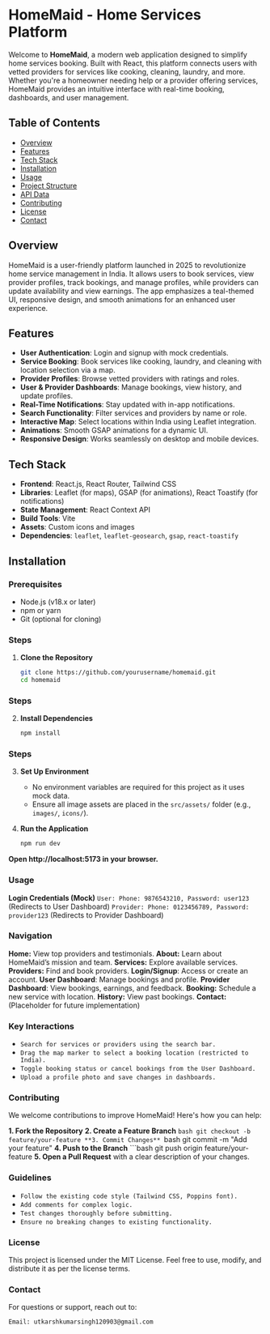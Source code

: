 # HomeMaid - Home Services Platform

Welcome to **HomeMaid**, a modern web application designed to simplify home services booking. Built with React, this platform connects users with vetted providers for services like cooking, cleaning, laundry, and more. Whether you're a homeowner needing help or a provider offering services, HomeMaid provides an intuitive interface with real-time booking, dashboards, and user management.

## Table of Contents
* [Overview](#overview)
* [Features](#features)
* [Tech Stack](#tech-stack)
* [Installation](#installation)
* [Usage](#usage)
* [Project Structure](#project-structure)
* [API Data](#api-data)
* [Contributing](#contributing)
* [License](#license)
* [Contact](#contact)

## Overview
HomeMaid is a user-friendly platform launched in 2025 to revolutionize home service management in India. It allows users to book services, view provider profiles, track bookings, and manage profiles, while providers can update availability and view earnings. The app emphasizes a teal-themed UI, responsive design, and smooth animations for an enhanced user experience.

## Features
* **User Authentication**: Login and signup with mock credentials.
* **Service Booking**: Book services like cooking, laundry, and cleaning with location selection via a map.
* **Provider Profiles**: Browse vetted providers with ratings and roles.
* **User & Provider Dashboards**: Manage bookings, view history, and update profiles.
* **Real-Time Notifications**: Stay updated with in-app notifications.
* **Search Functionality**: Filter services and providers by name or role.
* **Interactive Map**: Select locations within India using Leaflet integration.
* **Animations**: Smooth GSAP animations for a dynamic UI.
* **Responsive Design**: Works seamlessly on desktop and mobile devices.

## Tech Stack
* **Frontend**: React.js, React Router, Tailwind CSS
* **Libraries**: Leaflet (for maps), GSAP (for animations), React Toastify (for notifications)
* **State Management**: React Context API
* **Build Tools**: Vite
* **Assets**: Custom icons and images
* **Dependencies**: `leaflet`, `leaflet-geosearch`, `gsap`, `react-toastify`

## Installation

### Prerequisites
* Node.js (v18.x or later)
* npm or yarn
* Git (optional for cloning)

### Steps
1. **Clone the Repository**
   ```bash
   git clone https://github.com/yourusername/homemaid.git
   cd homemaid

### Steps
2. **Install Dependencies**
   ```bash
   npm install

### Steps
3. **Set Up Environment**
   - No environment variables are required for this project as it uses mock data.
   - Ensure all image assets are placed in the `src/assets/` folder (e.g., `images/`, `icons/`).

4. **Run the Application**
   ```bash
   npm run dev

**Open http://localhost:5173 in your browser.**



### Usage
**Login Credentials (Mock)**
`User: Phone: 9876543210, Password: user123` (Redirects to User Dashboard)
`Provider: Phone: 0123456789, Password: provider123` (Redirects to Provider Dashboard)


### Navigation
**Home:** View top providers and testimonials.
**About:** Learn about HomeMaid’s mission and team.
**Services:** Explore available services.
**Providers:** Find and book providers.
**Login/Signup**: Access or create an account.
**User Dashboard**: Manage bookings and profile.
**Provider Dashboard**: View bookings, earnings, and feedback.
**Booking:** Schedule a new service with location.
**History:** View past bookings.
**Contact:** (Placeholder for future implementation)


### Key Interactions
- `Search for services or providers using the search bar.`
- `Drag the map marker to select a booking location (restricted to India).`
- `Toggle booking status or cancel bookings from the User Dashboard.`
- `Upload a profile photo and save changes in dashboards.`

### Contributing
We welcome contributions to improve HomeMaid! Here's how you can help:

**1. Fork the Repository**
**2. Create a Feature Branch**
        ```bash
        git checkout -b feature/your-feature
**3. Commit Changes**
        ```bash
        git commit -m "Add your feature"
**4. Push to the Branch**
        ```bash
        git push origin feature/your-feature
**5. Open a Pull Request** with a clear description of your changes.


### Guidelines
- `Follow the existing code style (Tailwind CSS, Poppins font).`
- `Add comments for complex logic.`
- `Test changes thoroughly before submitting.`
- `Ensure no breaking changes to existing functionality.`


### License
This project is licensed under the MIT License. Feel free to use, modify, and distribute it as per the license terms.


### Contact
For questions or support, reach out to:

`Email: utkarshkumarsingh120903@gmail.com`
